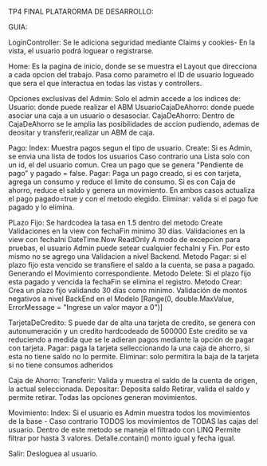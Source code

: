 TP4 FINAL PLATARORMA DE DESARROLLO:

GUIA:

LoginController:
Se le adiciona seguridad mediante Claims y cookies-
En la vista, el usuario podrá loguear o registrarse.

Home:
Es la pagina de inicio, donde se se muestra el Layout que direcciona a cada opcion del trabajo.
Pasa como parametro el ID de usuario logueado que sera el que interactua en todas las vistas y controllers.


Opciones exclusivas del Admin:
Solo el admin accede  a los indices de: 
Usuario: donde puede realizar el ABM
UsuarioCajaDeAhorro: donde puede asociar una caja a un usuario o desasociar.
CajaDeAhorro: Dentro de CajaDeAhorro se le amplia las posibilidades de accion pudiendo, ademas de deositar y transferir,realizar un ABM de caja.


Pago:
Index: Muestra pagos segun el tipo de usuario.
Create: Si es Admin, se envia una lista de todos los usuarios Caso contrario una Lista solo con un id, el del usuario comun.
Crea un pago que se genera "Pendiente de pago" y pagado = false.
Pagar: Paga un pago creado, si es con tarjeta, agrega un consumo y reduce el limite de consumo. 
Si es con Caja de ahorro, reduce el saldo y genera un movimiento.
En ambos casos actualiza el pago pagado=true y con el metodo elegido.
Eliminar: valida si el pago fue pagado y lo elimina.


PLazo Fijo:
Se hardcodea la tasa en 1.5 dentro del metodo Create
Validaciones en la view con fechaFin minimo 30 días.
Validaciones en la view con fechaIni DateTime.Now ReadOnly
A modo de excepcion para pruebas, el usuario Admin puede setear cualquier fechaIni y Fin.
Por esto mismo no se agrego una Validacion a nivel Backend.
Metodo Pagar: si el plazo fijo esta vencido se transfiere el saldo a la cuenta, se pasa a pagado. Generando el Movimiento correspondiente.
Metodo Delete: Si el plazo fijo esta pagado y vencida la fechaFin se elimina el registro.
Metodo Crear: Crea un plazo fijo validando 30 días como minimo.
Validación de montos negativos a nivel BackEnd en el Modelo  [Range(0, double.MaxValue, ErrorMessage = "Ingrese un valor mayor a 0")]

TarjetaDeCredito:
S puede dar de alta una tarjeta de credito, se genera con autonumeración y un credito hardcodeado de 500000
Este credito se va reduciendo a medida que se le adieran pagos mediante la opción de pagar con tarjeta.
Pagar: paga la tarjeta selleccionando la una caja de ahorro, si esta no tiene saldo no lo permite.
Eliminar: solo permitira la baja de la tarjeta si no tiene consumos adheridos

Caja de Ahorro:
Transferir: Valida y muestra el saldo de la cuenta de origen, la actual seleccionada.
Depositar: Deposita saldo
Retirar, valida el saldo y permite retirar.
Todas las opciones generan movimientos.

Movimiento:
Index: Si el usuario es Admin muestra todos los movimientos de la base - Caso contrario TODOS los movimientos de TODAS las cajas del usuario.
Dentro de este metodo se maneja el filtrado con LINQ Permite filtrar por hasta 3 valores.
Detalle.contain() monto igual y fecha igual.

Salir: Desloguea al usuario.
